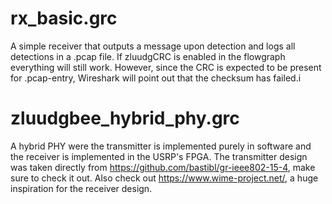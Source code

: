 # rx\_basic.grc
A simple receiver that outputs a message upon detection and logs all detections in a .pcap
file. If zluudgCRC is enabled in the flowgraph everything will still work. However, since
the CRC is expected to be present for .pcap-entry, Wireshark will point out that the checksum
has failed.i

# zluudgbee\_hybrid\_phy.grc
A hybrid PHY were the transmitter is implemented purely in software and the receiver
is implemented in the USRP's FPGA. The transmitter design was taken directly from
https://github.com/bastibl/gr-ieee802-15-4, make sure to check it out. Also check out
https://www.wime-project.net/, a huge inspiration for the receiver design.
